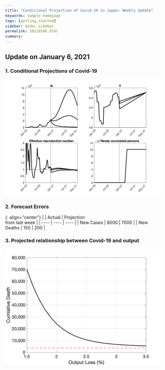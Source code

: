 ```yaml
---
title: "Conditional Projection of Covid-19 in Japan: Weekly Update"
keywords: sample homepage
tags: [getting_started]
sidebar: mydoc_sidebar
permalink: 20210106.html
summary:
---
```


## Update on January 6, 2021

### 1. Conditional Projections of Covid-19

![Projection](./images/20210106/VariablesProjection.png)

### 2. Forecast Errors

{: align="center"}
|    | Actual |  Projection<br> from last week |
| ---- | ---- | ---- |
| New Cases |  8000  |  7000  |
| New Deaths |  150  |  200  |

### 3. Projected relationship between Covid-19 and output

![Projection](./images/20210106/BaselineTradeoff.png)
